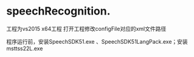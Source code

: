 # speechRecognition.
工程为vs2015 x64工程
打开工程修改configFile对应的xml文件路径

程序运行前，安装SpeechSDK51.exe 、SpeechSDK51LangPack.exe；安装msttss22L.exe    